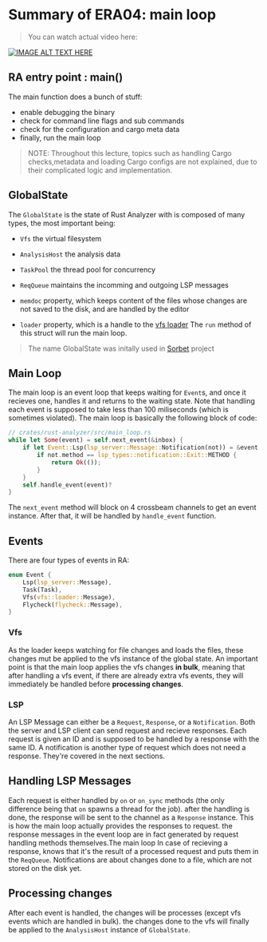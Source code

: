 # Summary of ERA04: main loop

> You can watch actual video here:

[![IMAGE ALT TEXT HERE](https://img.youtube.com/vi/bfE_ZVDLHmo/1.jpg)](https://www.youtube.com/watch?v=bfE_ZVDLHmo)

## RA entry point : main()
The main function does a bunch of stuff:
* enable debugging the binary
* check for command line flags and sub commands
* check for the configuration and cargo meta data
* finally, run the main loop

> NOTE: Throughout this lecture, topics such as handling Cargo checks,metadata and loading Cargo configs are not explained, due to their complicated logic and implementation.

## GlobalState
The `GlobalState` is the state of Rust Analyzer with is composed of many types, the most important being: 
* `Vfs` the virtual filesystem
* `AnalysisHost` the analysis data
* `TaskPool` the thread pool for concurrency
* `ReqQueue` maintains the incomming and outgoing LSP messages

* `memdoc` property, which keeps content of the files whose changes are not saved to the disk, and are handled by the editor
* `loader` property, which is a handle to the [vfs loader](vfs_02.md)
The `run` method of this struct will run the main loop.

> The name GlobalState was initally used in [Sorbet](https://github.com/sorbet/sorbet) project

## Main Loop
The main loop is an event loop that keeps waiting for `Event`s, and once it recieves one, handles it and returns to the waiting state. Note that handling each event is supposed to take less than 100 miliseconds (which is sometimes violated). The main loop is basically the following block of code:
``` rust
// crates/rust-analyzer/src/main_loop.rs
while let Some(event) = self.next_event(&inbox) {
    if let Event::Lsp(lsp_server::Message::Notification(not)) = &event {
        if not.method == lsp_types::notification::Exit::METHOD {
            return Ok(());
        }
    }
    self.handle_event(event)?
}
```
The `next_event` method will block on 4 crossbeam channels to get an event instance. After that, it will be handled by `handle_event` function.

## Events
There are four types of events in RA:
``` rust
enum Event {
    Lsp(lsp_server::Message),
    Task(Task),
    Vfs(vfs::loader::Message),
    Flycheck(flycheck::Message),
}
```
### Vfs
As the loader keeps watching for file changes and loads the files, these changes mut be applied to the vfs instance of the global state. An important point is that the main loop applies the vfs changes **in bulk**, meaning that after handling a vfs event, if there are already extra vfs events, they will immediately be handled before **processing changes**.

### LSP
An LSP Message can either be a `Request`, `Response`, or a `Notification`. Both the server and LSP client can send request and recieve responses. Each request is given an ID and is supposed to be handled by a response with the same ID. A notification is another type of request which does not need a response. They're covered in the next sections.

## Handling LSP Messages
Each request is either handled by `on` or `on_sync` methods (the only difference being that `on` spawns a thread for the job). after the handling is done, the response will be sent to the channel as a `Response` instance. This is how the main loop actually provides the responses to request. the response messages in the event loop are in fact generated by request handling methods themselves.The main loop In case of recieving a response, knows that it's the result of a processed request and puts them in the `ReqQueue`.
Notifications are about changes done to a file, which are not stored on the disk yet.

## Processing changes
After each event is handled, the changes will be processes (except vfs events which are handled in bulk). the changes done to the vfs will finally be applied to the `AnalysisHost` instance of `GlobalState`.